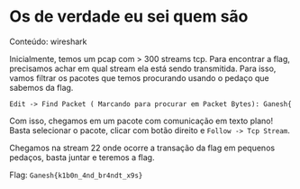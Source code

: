 # Os de verdade eu sei quem são
Conteúdo: wireshark

Inicialmente, temos um pcap com > 300 streams tcp. Para encontrar a flag,
precisamos achar em qual stream ela está sendo transmitida. Para isso,
vamos filtrar os pacotes que temos procurando usando o pedaço que sabemos
da flag.

`Edit -> Find Packet ( Marcando para procurar em Packet Bytes): Ganesh{`

Com isso, chegamos em um pacote com comunicação em texto plano! Basta
selecionar o pacote, clicar com botão direito e `Follow -> Tcp Stream`.

Chegamos na stream 22 onde ocorre a transação da flag em pequenos pedaços,
basta juntar e teremos a flag.

Flag: `Ganesh{k1b0n_4nd_br4ndt_x9s}`
